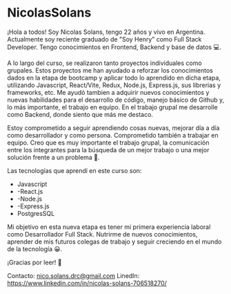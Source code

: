 # NicolasSolans
¡Hola a todos! Soy Nicolas Solans, tengo 22 años y vivo en Argentina. Actualmente soy reciente graduado de "Soy Henry" como Full Stack Developer. Tengo conocimientos en Frontend, Backend y base de datos 💻.

A lo largo del curso, se realizaron tanto proyectos individuales como grupales. Estos proyectos me han ayudado a reforzar los conocimientos dados en la etapa de bootcamp y aplicar todo lo aprendido en dicha etapa, utilizando Javascript, React/Vite, Redux, Node.js, Express.js, sus librerias y frameworks, etc. Me ayudó tambien a adquirir nuevos conocimientos y nuevas habilidades para el desarrollo de código, manejo básico de Github y, lo más importante, el trabajo en equipo. En el trabajo grupal me desarrolle como Backend, donde siento que más me destaco.


Estoy comprometido a seguir aprendiendo cosas nuevas, mejorar día a día como desarrollador y como persona. Comprometido también a trabajar en equipo. Creo que es muy importante el trabajo grupal, la comunicación entre los integrantes para la búsqueda de un mejor trabajo o una mejor solución frente a un problema 💪.

Las tecnologías que aprendí en este curso son:
- Javascript
- -React.js
- -Node.js
- -Express.js
- PostgresSQL

Mi objetivo en esta nueva etapa es tener mi primera experiencia laboral como Desarrollador Full Stack. Nutrirme de nuevos conocimientos, aprender de mis futuros colegas de trabajo y seguir creciendo en el mundo de la tecnología 😀.

¡Gracias por leer! 🙌

Contacto: nico.solans.drc@gmail.com
LinedIn: https://www.linkedin.com/in/nicolas-solans-706518270/
